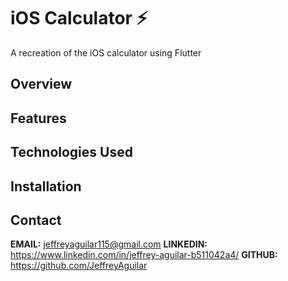 # iOS Calculator ⚡️ 

A recreation of the iOS calculator using Flutter

## Overview

## Features

## Technologies Used

## Installation

## Contact

**EMAIL:** jeffreyaguilar115@gmail.com
**LINKEDIN:** https://www.linkedin.com/in/jeffrey-aguilar-b511042a4/
**GITHUB:** https://github.com/JeffreyAguilar
